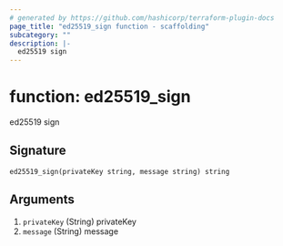 ```yaml
---
# generated by https://github.com/hashicorp/terraform-plugin-docs
page_title: "ed25519_sign function - scaffolding"
subcategory: ""
description: |-
  ed25519 sign
---
```


# function: ed25519_sign

ed25519 sign



## Signature

<!-- signature generated by tfplugindocs -->
```text
ed25519_sign(privateKey string, message string) string
```

## Arguments

<!-- arguments generated by tfplugindocs -->
1. `privateKey` (String) privateKey
1. `message` (String) message

